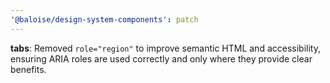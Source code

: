 ```yaml
---
'@baloise/design-system-components': patch
---
```


**tabs**: Removed `role="region"` to improve semantic HTML and accessibility, ensuring ARIA roles are used correctly and only where they provide clear benefits.
